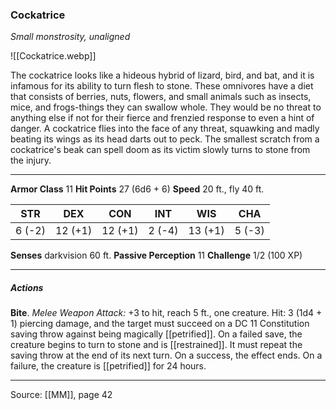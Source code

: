 ### Cockatrice
_Small monstrosity, unaligned_

![[Cockatrice.webp]]

The cockatrice looks like a hideous hybrid of lizard, bird, and bat, and it is infamous for its ability to turn flesh to stone. These omnivores have a diet that consists of berries, nuts, flowers, and small animals such as insects, mice, and frogs-things they can swallow whole. They would be no threat to anything else if not for their fierce and frenzied response to even a hint of danger. A cockatrice flies into the face of any threat, squawking and madly beating its wings as its head darts out to peck. The smallest scratch from a cockatrice's beak can spell doom as its victim slowly turns to stone from the injury.





---

**Armor Class** 11
**Hit Points** 27 (6d6 + 6)
**Speed** 20 ft., fly 40 ft.

| STR     | DEX     | CON     | INT     | WIS     | CHA     |
|---------|---------|---------|---------|---------|---------|
| 6 (-2) | 12 (+1) | 12 (+1) | 2 (-4) | 13 (+1) | 5 (-3) |

**Senses** darkvision 60 ft.
**Passive Perception** 11
**Challenge** 1/2 (100 XP)

---

##### Actions
**Bite**. _Melee Weapon Attack:_ +3 to hit, reach 5 ft., one creature. Hit: 3 (1d4 + 1) piercing damage, and the target must succeed on a DC 11 Constitution saving throw against being magically [[petrified]]. On a failed save, the creature begins to turn to stone and is [[restrained]]. It must repeat the saving throw at the end of its next turn. On a success, the effect ends. On a failure, the creature is [[petrified]] for 24 hours.


---

Source: [[MM]], page 42